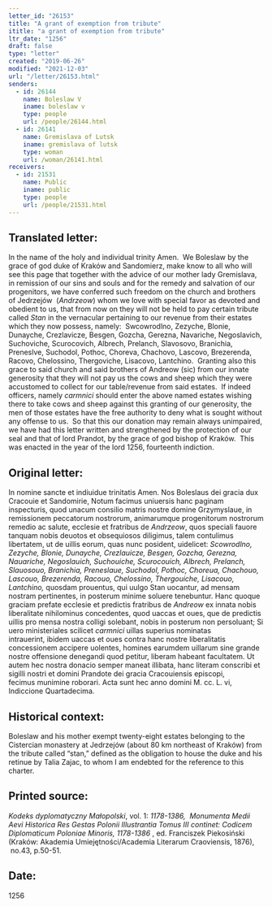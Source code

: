 ```yaml
---
letter_id: "26153"
title: "A grant of exemption from tribute"
ititle: "a grant of exemption from tribute"
ltr_date: "1256"
draft: false
type: "letter"
created: "2019-06-26"
modified: "2021-12-03"
url: "/letter/26153.html"
senders:
  - id: 26144
    name: Boleslaw V
    iname: boleslaw v
    type: people
    url: /people/26144.html
  - id: 26141
    name: Gremislava of Lutsk
    iname: gremislava of lutsk
    type: woman
    url: /woman/26141.html
receivers:
  - id: 21531
    name: Public
    iname: public
    type: people
    url: /people/21531.html
---
```

<h2> Translated letter:</h2><p>In the name of the holy and individual trinity Amen.&nbsp; We Boleslaw by the grace of god duke of Kraków and Sandomierz, make know to all who will see this page that together with the advice of our mother lady Gremislava, in remission of our sins and souls and for the remedy and salvation of our progenitors, we have conferred such freedom on the church and brothers of Jedrzejów &nbsp;(<i>Andrzeow</i>) whom we love with special favor as devoted and obedient to us, that from now on they will not be held to pay certain tribute called <i>Stan</i> in the vernacular pertaining to our revenue from their estates which they now possess, namely:&nbsp; Swcowrodlno, Zezyche, Blonie, Dunayche, Crezlavicze, Besgen, Gozcha, Gerezna, Navariche, Negoslavich, Suchoviche, Scurocovich, Albrech, Prelanch, Slavosovo, Branichia, Preneslve, Suchodol, Pothoc, Choreva, Chachovo, Lascovo, Brezerenda, Racovo, Chelossino, Thergoviche, Lisacovo, Lantchino.&nbsp; Granting also this grace to said church and said brothers of Andreow (sic) from our innate generosity that they will not pay us the cows and sheep which they were accustomed to collect for our table/revenue from said estates.&nbsp; If indeed officers, namely <i>carmnici</i> should enter the above named estates wishing there to take cows and sheep against this granting of our generosity, the men of those estates have the free authority to deny what is sought without any offense to us.&nbsp; So that this our donation may remain always unimpaired, we have had this letter written and strengthened by the protection of our seal and that of lord Prandot, by the grace of god bishop of Kraków.&nbsp; This was enacted in the year of the lord 1256, fourteenth indiction.</p><p></p><h2 class="mt-4"> Original letter:</h2><p>In nomine sancte et indiuidue trinitatis Amen. Nos Boleslaus dei gracia dux Cracouie et&nbsp;Sandomirie, Notum facimus uniuersis hanc paginam inspecturis, quod unacum consilio&nbsp;matris nostre domine Grzymyslaue, in remissionem peccatorum nostrorum, animarumque&nbsp;progenitorum nostrorum remedio ac salute, ecclesie et fratribus de <i>Andrzeow</i>, quos speciali&nbsp;fauore tanquam nobis deuotos et obsequiosos diligimus, talem contulimus libertatem, ut de&nbsp;uillis eorum, quas nunc posident, uidelicet: <i>Scowrodlno, Zezyche, Blonie, Dunayche,&nbsp;</i><i>Crezlauicze, Besgen, Gozcha, Gerezna, Nauariche, Negoslauich, Suchouiche,&nbsp;</i><i>Scurocouich, Albrech, Prelanch, Slauosouo, Branichia, Preneslaue, Suchodol, Pothoc,&nbsp;</i><i>Choreua, Chachouo, Lascouo, Brezerenda, Racouo, Chelossino, Thergouiche,&nbsp;</i><i>Lisacouo, Lantchino,</i> quosdam prouentus, qui uulgo Stan uocantur, ad mensam nostram&nbsp;pertinentes, in posterum minime soluere tenebuntur. Hanc quoque graciam prefate ecclesie&nbsp;et predictis fratribus de <i>Andreow</i> ex innata nobis liberalitate nihilominus concedentes, quod&nbsp;uaccas et oues, que de predictis uillis pro mensa nostra colligi solebant, nobis in posterum&nbsp;non persoluant; Si uero ministeriales scilicet <i>carmnici</i> uillas superius nominatas intrauerint,&nbsp;ibidem uaccas et oues contra hanc nostre liberalitatis concessionem accipere uolentes,&nbsp;homines earumdem uillarum sine grande nostre offensione denegandi quod petitur, liberam&nbsp;habeant facultatem. Ut autem hec nostra donacio semper maneat illibata, hanc literam&nbsp;conscribi et sigilli nostri et domini Prandote dei gracia Cracouiensis episcopi, fecimus&nbsp;munimine roborari. Acta sunt hec anno domini M. cc. L. vi, Indiccione Quartadecima.</p><h2 class="mt-4"> Historical context:</h2><p>Boleslaw and his mother&nbsp;exempt twenty-eight&nbsp;estates belonging to the Cistercian monastery at Jedrzejów (about 80 km northeast of Kraków) from the tribute called “stan,” defined as the obligation to house the duke and his retinue by Talia Zajac, to whom I am endebted for the reference to this charter.&nbsp;&nbsp;</p><h2 class="mt-4"> Printed source:</h2><p><i><span>Kodeks dyplomatyczny Małopolski</span></i><span>, vol. 1: <i>1178-1386, </i>&nbsp;<i>Monumenta Medii Aevi Historica Res Gestas Polonii Illustrantia Tomus III continet: Codicem Diplomaticum Poloniae Minoris, 1178-1386</i> , ed. Franciszek Piekosiński (Kraków: Akademia Umiejętności/Academia Literarum Craoviensis, 1876), &nbsp;no.43, p.50-51.&nbsp;&nbsp;</span></p><h2 class="mt-4"> Date:</h2>1256